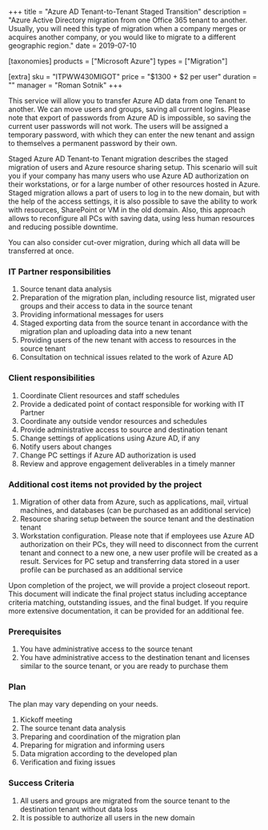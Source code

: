 +++
title = "Azure AD Tenant-to-Tenant Staged Transition"
description = "Azure Active Directory migration from one Office 365 tenant to another. Usually, you will need this type of migration when a company merges or acquires another company, or you would like to migrate to a different geographic region."
date = 2019-07-10

[taxonomies]
products = ["Microsoft Azure"]
types = ["Migration"]

[extra]
sku = "ITPWW430MIGOT"
price = "$1300 + $2 per user"
duration = ""
manager = "Roman Sotnik"
+++

This service will allow you to transfer Azure AD data from one Tenant to
another. We can move users and groups, saving all current logins. Please
note that export of passwords from Azure AD is impossible, so saving the
current user passwords will not work. The users will be assigned a
temporary password, with which they can enter the new tenant and assign
to themselves a permanent password by their own.

Staged Azure AD Tenant-to Tenant migration describes the staged
migration of users and Azure resource sharing setup. This scenario will
suit you if your company has many users who use Azure AD authorization
on their workstations, or for a large number of other resources hosted
in Azure.\
Staged migration allows a part of users to log in to the new domain, but
with the help of the access settings, it is also possible to save the
ability to work with resources, SharePoint or VM in the old domain.
Also, this approach allows to reconfigure all PCs with saving data,
using less human resources and reducing possible downtime.

You can also consider cut-over migration, during which all data will be
transferred at once.

### IT Partner responsibilities

1.  Source tenant data analysis
2.  Preparation of the migration plan, including resource list, migrated
    user groups and their access to data in the source tenant
3.  Providing informational messages for users
4.  Staged exporting data from the source tenant in accordance with the
    migration plan and uploading data into a new tenant
5.  Providing users of the new tenant with access to resources in the
    source tenant
6.  Consultation on technical issues related to the work of Azure AD

### Client responsibilities

1.  Coordinate Client resources and staff schedules
2.  Provide a dedicated point of contact responsible for working with IT
    Partner
3.  Coordinate any outside vendor resources and schedules
4.  Provide administrative access to source and destination tenant
5.  Change settings of applications using Azure AD, if any
6.  Notify users about changes
7.  Change PC settings if Azure AD authorization is used
8.  Review and approve engagement deliverables in a timely manner

### Additional cost items not provided by the project

1.  Migration of other data from Azure, such as applications, mail,
    virtual machines, and databases (can be purchased as an additional
    service)
2.  Resource sharing setup between the source tenant and the destination
    tenant
3.  Workstation configuration. Please note that if employees use Azure
    AD authorization on their PCs, they will need to disconnect from the
    current tenant and connect to a new one, a new user profile will be
    created as a result. Services for PC setup and transferring data
    stored in a user profile can be purchased as an additional service

Upon completion of the project, we will provide a project closeout
report. This document will indicate the final project status including
acceptance criteria matching, outstanding issues, and the final budget.
If you require more extensive documentation, it can be provided for an
additional fee.

### Prerequisites

1.  You have administrative access to the source tenant
2.  You have administrative access to the destination tenant and
    licenses similar to the source tenant, or you are ready to purchase
    them

### Plan

The plan may vary depending on your needs.

1.  Kickoff meeting
2.  The source tenant data analysis
3.  Preparing and coordination of the migration plan
4.  Preparing for migration and informing users
5.  Data migration according to the developed plan
6.  Verification and fixing issues

### Success Criteria

1.  All users and groups are migrated from the source tenant to the
    destination tenant without data loss
2.  It is possible to authorize all users in the new domain